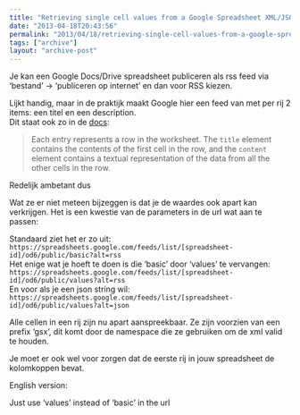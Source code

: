 ```yaml
---
title: "Retrieving single cell values from a Google Spreadsheet XML/JSON feed"
date: "2013-04-18T20:43:56"
permalink: "2013/04/18/retrieving-single-cell-values-from-a-google-spreadsheet-xmljson-feed/"
tags: ["archive"]
layout: "archive-post"
---
```

Je kan een Google Docs/Drive spreadsheet publiceren als rss feed via ‘bestand’ -> ‘publiceren op internet’ en dan voor RSS kiezen.

Lijkt handig, maar in de praktijk maakt Google hier een feed van met per rij 2 items: een titel en een description.  
Dit staat ook zo in de [docs](https://developers.google.com/google-apps/spreadsheets/#working_with_list-based_feeds "https://developers.google.com/google-apps/spreadsheets/#working_with_list-based_feeds"):

> Each entry represents a row in the worksheet. The `title` element contains the contents of the first cell in the row, and the `content` element contains a textual representation of the data from all the other cells in the row.

Redelijk ambetant dus

Wat ze er niet meteen bijzeggen is dat je de waardes ook apart kan verkrijgen. Het is een kwestie van de parameters in de url wat aan te passen:

Standaard ziet het er zo uit:  
`https://spreadsheets.google.com/feeds/list/[spreadsheet-id]/od6/public/basic?alt=rss`  
Het enige wat je hoeft te doen is die ‘basic’ door ‘values’ te vervangen:  
`https://spreadsheets.google.com/feeds/list/[spreadsheet-id]/od6/public/values?alt=rss`  
En voor als je een json string wil:  
`https://spreadsheets.google.com/feeds/list/[spreadsheet-id]/od6/public/values?alt=json`

Alle cellen in een rij zijn nu apart aanspreekbaar. Ze zijn voorzien van een prefix ‘gsx’, dit komt door de namespace die ze gebruiken om de xml valid te houden.

Je moet er ook wel voor zorgen dat de eerste rij in jouw spreadsheet de kolomkoppen bevat.

English version:

Just use ‘values’ instead of ‘basic’ in the url
